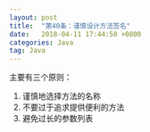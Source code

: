 ```yaml
---
layout: post
title:  "第40条：谨慎设计方法签名"
date:   2018-04-11 17:44:50 +0800
categories: Java
tag: Java
---
```



主要有三个原则：
1. 谨慎地选择方法的名称
2. 不要过于追求提供便利的方法
3. 避免过长的参数列表